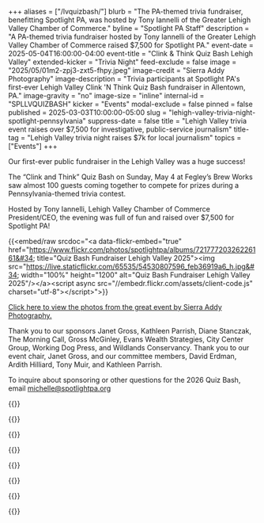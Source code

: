 +++
aliases = ["/lvquizbash/"]
blurb = "The PA-themed trivia fundraiser, benefitting Spotlight PA, was hosted by Tony Iannelli of the Greater Lehigh Valley Chamber of Commerce."
byline = "Spotlight PA Staff"
description = "A PA-themed trivia fundraiser hosted by Tony Iannelli of the Greater Lehigh Valley Chamber of Commerce raised $7,500 for Spotlight PA."
event-date = 2025-05-04T16:00:00-04:00
event-title = "Clink & Think Quiz Bash Lehigh Valley"
extended-kicker = "Trivia Night"
feed-exclude = false
image = "2025/05/01m2-zpj3-zxt5-fhpy.jpeg"
image-credit = "Sierra Addy Photography"
image-description = "Trivia participants at Spotlight PA's first-ever Lehigh Valley Clink 'N Think Quiz Bash fundraiser in Allentown, PA."
image-gravity = "no"
image-size = "inline"
internal-id = "SPLLVQUIZBASH"
kicker = "Events"
modal-exclude = false
pinned = false
published = 2025-03-03T10:00:00-05:00
slug = "lehigh-valley-trivia-night-spotlight-pennsylvania"
suppress-date = false
title = "Lehigh Valley trivia event raises over $7,500 for investigative, public-service journalism"
title-tag = "Lehigh Valley trivia night raises $7k for local journalism"
topics = ["Events"]
+++

Our first-ever public fundraiser in the Lehigh Valley was a huge success!

The “Clink and Think” Quiz Bash on Sunday, May 4 at Fegley’s Brew Works saw almost 100 guests coming together to compete for prizes during a Pennsylvania-themed trivia contest.

Hosted by Tony Iannelli, Lehigh Valley Chamber of Commerce President/CEO, the evening was full of fun and raised over $7,500 for Spotlight PA!

{{<embed/raw srcdoc="&lt;a data-flickr-embed=&#34;true&#34; href=&#34;https://www.flickr.com/photos/spotlightpa/albums/72177720326226161&#34; title=&#34;Quiz Bash Fundraiser Lehigh Valley 2025&#34;&gt;&lt;img src=&#34;https://live.staticflickr.com/65535/54530807596_feb36919a6_h.jpg&#34; width=&#34;100%&#34; height=&#34;1200&#34; alt=&#34;Quiz Bash Fundraiser Lehigh Valley 2025&#34;/&gt;&lt;/a&gt;&lt;script async src=&#34;//embedr.flickr.com/assets/client-code.js&#34; charset=&#34;utf-8&#34;&gt;&lt;/script&gt;">}}

<a href="https://www.flickr.com/photos/spotlightpa/albums/72177720326226161/">Click here to view the photos from the great event by Sierra Addy Photography.</a>

Thank you to our sponsors Janet Gross, Kathleen Parrish, Diane Stanczak, The Morning Call, Gross McGinley, Evans Wealth Strategies, City Center Group, Working Dog Press, and Wildlands Conservancy. Thank you to our event chair, Janet Gross, and our committee members, David Erdman, Ardith Hilliard, Tony Muir, and Kathleen Parrish.

To inquire about sponsoring or other questions for the 2026 Quiz Bash, email <a href="mailto:michelle@spotlightpa.org">michelle@spotlightpa.org</a>

{{<picture src="2025/02/01kw-4084-pwxw-wpvn.png" width-ratio="300" height-ratio="200" description="Logo of The Morning Call newspaper in Allentown, PA." caption="" credit="">}}

{{<picture src="2025/05/01m3-24ff-hj0q-exnd.png" width-ratio="300" height-ratio="136" description="Logo of St. Luke's University Health Network." caption="" credit="">}}

{{<picture src="2025/05/01m3-255v-7t25-0b63.png" width-ratio="300" height-ratio="82" description="Logo of Greater Lehigh Valley Chamber of Commerce." caption="" credit="">}}

{{<picture src="2025/02/01kw-40f4-caq8-tyhp.png" width-ratio="300" height-ratio="108" description="Logo of Gross McGinley, attorneys at law in the Lehigh Valley." caption="" credit="">}}

{{<picture src="2025/02/01kw-40f5-cyb6-jtmv.png" width-ratio="300" height-ratio="91" description="Logo of Evans Wealth Strategies, a wealth advisor in the Lehigh Valley." caption="" credit="">}}

{{<picture src="2025/02/01kw-40f5-vjgs-97we.png" width-ratio="300" height-ratio="130" description="Logo of City Center Group." caption="" credit="">}}

{{<picture src="2025/02/01kw-40f5-rxa2-yz15.jpeg" width-ratio="300" height-ratio="300" description="Logo of Working Dog Press." caption="" credit="">}}

{{<picture src="2025/03/01kx-vb57-e88v-677w.png" width-ratio="1076" height-ratio="226" description="Logo of the Wildlife Conservancy." caption="" credit="">}}

